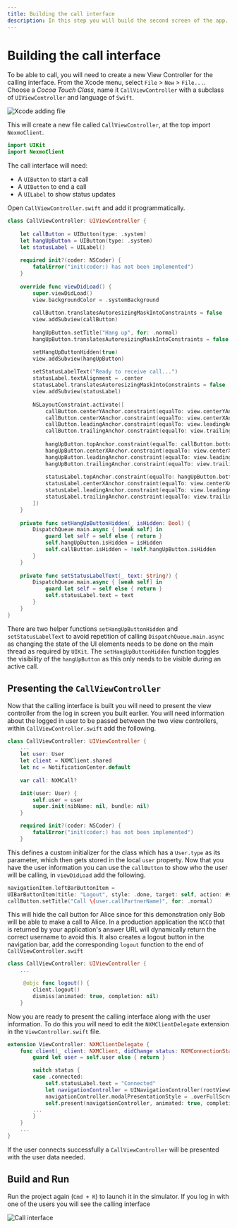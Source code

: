 ```yaml
---
title: Building the call interface
description: In this step you will build the second screen of the app.
---
```


# Building the call interface

To be able to call, you will need to create a new View Controller for the calling interface. From the Xcode menu, select `File` > `New` > `File...`. Choose a *Cocoa Touch Class*, name it `CallViewController` with a subclass of `UIViewController` and language of `Swift`.

![Xcode adding file](/images/client-sdk/ios-in-app-voice/callviewcontroller.png)

This will create a new file called `CallViewController`, at the top import `NexmoClient`.

```swift
import UIKit
import NexmoClient
```

The call interface will need:

* A `UIButton` to start a call
* A `UIButton` to end a call
* A `UILabel` to show status updates

Open `CallViewController.swift` and add it programmatically.

```swift
class CallViewController: UIViewController {
    
    let callButton = UIButton(type: .system)
    let hangUpButton = UIButton(type: .system)
    let statusLabel = UILabel()
    
    required init?(coder: NSCoder) {
        fatalError("init(coder:) has not been implemented")
    }
    
    override func viewDidLoad() {
        super.viewDidLoad()
        view.backgroundColor = .systemBackground
        
        callButton.translatesAutoresizingMaskIntoConstraints = false
        view.addSubview(callButton)
        
        hangUpButton.setTitle("Hang up", for: .normal)
        hangUpButton.translatesAutoresizingMaskIntoConstraints = false

        setHangUpButtonHidden(true)
        view.addSubview(hangUpButton)
        
        setStatusLabelText("Ready to receive call...")
        statusLabel.textAlignment = .center
        statusLabel.translatesAutoresizingMaskIntoConstraints = false
        view.addSubview(statusLabel)
        
        NSLayoutConstraint.activate([
            callButton.centerYAnchor.constraint(equalTo: view.centerYAnchor),
            callButton.centerXAnchor.constraint(equalTo: view.centerXAnchor),
            callButton.leadingAnchor.constraint(equalTo: view.leadingAnchor, constant: 20),
            callButton.trailingAnchor.constraint(equalTo: view.trailingAnchor, constant: -20),
            
            hangUpButton.topAnchor.constraint(equalTo: callButton.bottomAnchor, constant: 20),
            hangUpButton.centerXAnchor.constraint(equalTo: view.centerXAnchor),
            hangUpButton.leadingAnchor.constraint(equalTo: view.leadingAnchor, constant: 20),
            hangUpButton.trailingAnchor.constraint(equalTo: view.trailingAnchor, constant: -20),
            
            statusLabel.topAnchor.constraint(equalTo: hangUpButton.bottomAnchor, constant: 20),
            statusLabel.centerXAnchor.constraint(equalTo: view.centerXAnchor),
            statusLabel.leadingAnchor.constraint(equalTo: view.leadingAnchor, constant: 20),
            statusLabel.trailingAnchor.constraint(equalTo: view.trailingAnchor, constant: -20)
        ])
    }
    
    private func setHangUpButtonHidden(_ isHidden: Bool) {
        DispatchQueue.main.async { [weak self] in
            guard let self = self else { return }
            self.hangUpButton.isHidden = isHidden
            self.callButton.isHidden = !self.hangUpButton.isHidden
        }
    }
    
    private func setStatusLabelText(_ text: String?) {
        DispatchQueue.main.async { [weak self] in
            guard let self = self else { return }
            self.statusLabel.text = text
        }
    }
}
```

There are two helper functions `setHangUpButtonHidden` and `setStatusLabelText` to avoid repetition of calling `DispatchQueue.main.async` as changing the state of the UI elements needs to be done on the main thread as required by `UIKit`. The `setHangUpButtonHidden` function toggles the visibility of the `hangUpButton` as this only needs to be visible during an active call. 


## Presenting the `CallViewController`

Now that the calling interface is built you will need to present the view controller from the log in screen you built earlier. You will need information about the logged in user to be passed between the two view controllers, within `CallViewController.swift` add the following.

```swift 
class CallViewController: UIViewController {
    ...
    let user: User
    let client = NXMClient.shared
    let nc = NotificationCenter.default
    
    var call: NXMCall?

    init(user: User) {
        self.user = user
        super.init(nibName: nil, bundle: nil)
    }

    required init?(coder: NSCoder) {
        fatalError("init(coder:) has not been implemented")
    }
```
This defines a custom initializer for the class which has a `User.type` as its parameter, which then gets stored in the local `user` property. Now that you have the user information you can use the `callButton` to show who the user will be calling, in `viewDidLoad` add the following.

```swift
navigationItem.leftBarButtonItem = 
UIBarButtonItem(title: "Logout", style: .done, target: self, action: #selector(self.logout))
callButton.setTitle("Call \(user.callPartnerName)", for: .normal)
```

This will hide the call button for Alice since for this demonstration only Bob will be able to make a call to Alice. In a production application the `NCCO` that is returned by your application's answer URL will dynamically return the correct username to avoid this. It also creates a logout button in the navigation bar, add the corresponding `logout` function to the end of `CallViewController.swift` 

```swift 
class CallViewController: UIViewController {
    ...

     @objc func logout() {
        client.logout()
        dismiss(animated: true, completion: nil)
    }
```

Now you are ready to present the calling interface along with the user information. To do this you will need to edit the `NXMClientDelegate` extension in the `ViewController.swift` file.

```swift
extension ViewController: NXMClientDelegate {
    func client(_ client: NXMClient, didChange status: NXMConnectionStatus, reason: NXMConnectionStatusReason) {
        guard let user = self.user else { return }

        switch status {
        case .connected:
            self.statusLabel.text = "Connected"
            let navigationController = UINavigationController(rootViewController: CallViewController(user: user))
            navigationController.modalPresentationStyle = .overFullScreen
            self.present(navigationController, animated: true, completion: nil)
        ...
        }
    }
    ...
}
```
If the user connects successfully a `CallViewController` will be presented with the user data needed.

## Build and Run

Run the project again (`Cmd + R`) to launch it in the simulator. If you log in with one of the users you will see the calling interface

![Call interface](/images/client-sdk/ios-in-app-voice/call.png)
